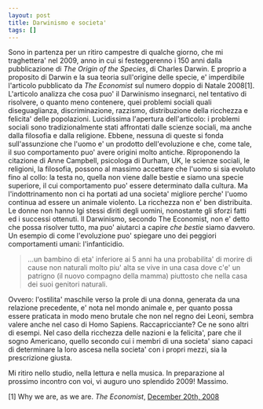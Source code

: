 ```yaml
---
layout: post
title: Darwinismo e societa'
tags: []
---
```


Sono in partenza per un ritiro campestre di qualche giorno, che mi traghettera' nel 2009, anno in cui si festeggerenno i 150 anni dalla pubblicazione di *The Origin of the Species*, di Charles Darwin. E proprio a proposito di Darwin e la sua teoria sull'origine delle specie, e' imperdibile l'articolo pubblicato da *The Economist* sul numero doppio di Natale 2008[1]. L'articolo analizza che cosa puo' il Darwinismo insegnarci, nel tentativo di risolvere, o quanto meno contenere, quei problemi sociali quali diseguaglianza, discriminazione, razzismo, distribuzione della ricchezza e felicita' delle popolazioni. Lucidissima l'apertura dell'articolo: i problemi sociali sono tradizionalmente stati affrontati dalle scienze sociali, ma anche dalla filosofia e dalla religione. Ebbene, nessuna di queste si fonda sull'assunzione che l'uomo e' un prodotto dell'evoluzione e che, come tale, il suo comportamento puo' avere origini molto antiche. Riproponendo la citazione di Anne Campbell, psicologa di Durham, UK, le scienze sociali, le religioni, la filosofia, possono al massimo accettare che l'uomo si sia evoluto fino al collo: la testa no, quella non viene dalle bestie e siamo una specie superiore, il cui comportamento puo' essere determinato dalla cultura. Ma l'indottrinamento non ci ha portati ad una societa' migliore perche' l'uomo continua ad essere un animale violento. La ricchezza non e' ben distribuita. Le donne non hanno lgi stessi diriti degli uomini, nonostante gli sforzi fatti ed i successi ottenuti. Il Darwinismo, secondo The Economist, non e' detto che possa risolver tutto, ma puo' aiutarci a capire *che bestie* siamo davvero.
Un esempio di come l'evoluzione puo' spiegare uno dei peggiori comportamenti umani: l'infanticidio.

> ...un bambino di eta' inferiore ai 5 anni ha una probabilita' di morire di cause non naturali molto piu' alta se vive in una casa dove c'e' un patrigno (il nuovo compagno della mamma) piuttosto che nella casa dei suoi genitori naturali.

Ovvero: l'ostilita' maschile verso la prole di una donna, generata da una relazione precedente, e' nota nel mondo animale e, per quanto possa essere praticata in modo meno brutale che non nel regno dei Leoni, sembra valere anche nel caso di Homo Sapiens. Raccapricciante? Ce ne sono altri di esempi. Nel caso della ricchezza delle nazioni e la felicita', pare che il sogno Americano, quello secondo cui i membri di una societa' siano capaci di determinare la loro ascesa nella societa' con i propri mezzi, sia la prescrizione giusta.

Mi ritiro nello studio, nella lettura e nella musica. In preparazione al prossimo incontro con voi, vi auguro uno splendido 2009!
Massimo.

[1] Why we are, as we are. *The Economist*, [December 20th, 2008](http://www.economist.com/science/displaystory.cfm?story_id=12795581)
